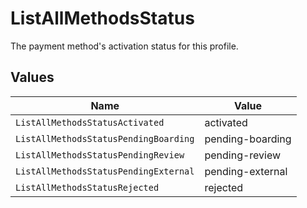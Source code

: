 # ListAllMethodsStatus

The payment method's activation status for this profile.


## Values

| Name                                  | Value                                 |
| ------------------------------------- | ------------------------------------- |
| `ListAllMethodsStatusActivated`       | activated                             |
| `ListAllMethodsStatusPendingBoarding` | pending-boarding                      |
| `ListAllMethodsStatusPendingReview`   | pending-review                        |
| `ListAllMethodsStatusPendingExternal` | pending-external                      |
| `ListAllMethodsStatusRejected`        | rejected                              |